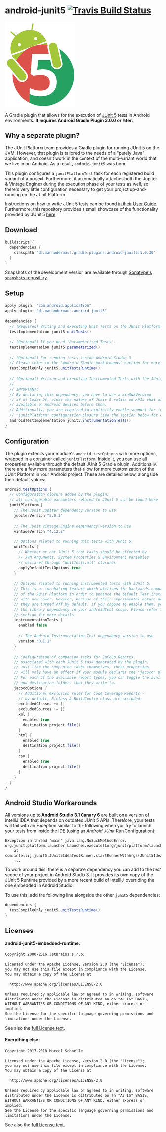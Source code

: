 # android-junit5 [![Travis Build Status](https://travis-ci.org/mannodermaus/android-junit5.svg?branch=master)][travisci]

![Logo](.images/logo.png)

A Gradle plugin that allows for the execution of [JUnit 5][junit5gh] tests in Android environments.
**It requires Android Gradle Plugin 3.0.0 or later.**

## Why a separate plugin?

The JUnit Platform team provides a Gradle plugin for running JUnit 5 on the JVM. However,
that plugin is tailored to the needs of a "purely Java" application, and doesn't work in
the context of the multi-variant world that we live in on Android. As a result, `android-junit5` was born.

This plugin configures a `junitPlatformTest` task for each registered build variant of a project.
Furthermore, it automatically attaches both the Jupiter & Vintage Engines
during the execution phase of your tests as well, so there's very little configuration
necessary to get your project up-and-running on the JUnit Platform.

Instructions on how to write JUnit 5 tests can be found [in their User Guide][junit5ug].
Furthermore, this repository provides a small showcase of the functionality provided by JUnit 5 [here][sampletests].

## Download

```groovy
buildscript {
  dependencies {
    classpath "de.mannodermaus.gradle.plugins:android-junit5:1.0.30"
  }
}
```

Snapshots of the development version are available through [Sonatype's `snapshots` repository][sonatyperepo].

## Setup

```groovy
apply plugin: "com.android.application"
apply plugin: "de.mannodermaus.android-junit5"

dependencies {
  // (Required) Writing and executing Unit Tests on the JUnit Platform.
  testImplementation junit5.unitTests()

  // (Optional) If you need "Parameterized Tests".
  testImplementation junit5.parameterized()
    
  // (Optional) For running tests inside Android Studio 3
  // Please refer to the "Android Studio Workarounds" section for more insight on this.
  testCompileOnly junit5.unitTestsRuntime()

  // (Optional) Writing and executing Instrumented Tests with the JUnit Platform Runner.
  //
  // IMPORTANT:
  // By declaring this dependency, you have to use a minSdkVersion
  // of at least 26, since the nature of JUnit 5 relies on APIs that aren't
  // available on Android devices before then.
  // Additionally, you are required to explicitly enable support for instrumented tests in the
  // "junitPlatform" configuration closure (see the section below for details).
  androidTestImplementation junit5.instrumentationTests()
}
```

## Configuration

The plugin extends your module's `android.testOptions` with more options, wrapped in a container called `junitPlatform`.
Inside it, you can use [all properties available through the default JUnit 5 Gradle plugin][junit5config].
Additionally, there are a few more parameters that allow for more customization of the JUnit Platform
in your Android project. These are detailed below, alongside their default values:

```groovy
android.testOptions {
  // Configuration closure added by the plugin;
  // all configurable parameters related to JUnit 5 can be found here
  junitPlatform {
    // The JUnit Jupiter dependency version to use
    jupiterVersion "5.0.3"

    // The JUnit Vintage Engine dependency version to use
    vintageVersion "4.12.2"

    // Options related to running unit tests with JUnit 5.
    unitTests {
      // Whether or not JUnit 5 test tasks should be affected by
      // JVM Arguments, System Properties & Environment Variables
      // declared through "unitTests.all" closures
      applyDefaultTestOptions true
    }

    // Options related to running instrumented tests with JUnit 5.
    // This is an incubating feature which utilizes the backwards-compatibility
    // of the JUnit Platform in order to enhance the default Test Instrumentation Runner
    // with new power. However, because of their experimental nature and steep minSdkVersion requirement,
    // they are turned off by default. If you choose to enable them, you also have to declare
    // the library dependency in your androidTest scope. Please refer to the "Setup"
    // section for more details.
    instrumentationTests {
      enabled false

      // The Android-Instrumentation-Test dependency version to use
      version "0.1.1"
    }

    // Configuration of companion tasks for JaCoCo Reports,
    // associated with each JUnit 5 task generated by the plugin.
    // Just like the companion tasks themselves, these properties
    // will only have an effect if your module declares the "jacoco" plugin as well.
    // For each of the available report types, you can toggle the availability
    // and destination folders that they write to.
    jacocoOptions {
      // Additional exclusion rules for Code Coverage Reports -
      // by default, R.class & BuildConfig.class are excluded.
      excludedClasses += []
      excludedSources += []
      xml {
        enabled true
        destination project.file()
      }
      html {
        enabled true
        destination project.file()
      }
      csv {
        enabled true
        destination project.file()
      }
    }
  }
}
```

## Android Studio Workarounds

All versions up to **Android Studio 3.1 Canary 6** are built
on a version of IntelliJ IDEA that depends on outdated JUnit 5 APIs.
Therefore, your tests will fail with an Exception similar to the following when you try to
launch your tests from inside the IDE (using an *Android JUnit* Run Configuration):

```
Exception in thread "main" java.lang.NoSuchMethodError: org.junit.platform.launcher.Launcher.execute(Lorg/junit/platform/launcher/LauncherDiscoveryRequest;)V
	at com.intellij.junit5.JUnit5IdeaTestRunner.startRunnerWithArgs(JUnit5IdeaTestRunner.java:42)
	...
```

To work around this, there is a separate dependency you can add to the *test* scope
of your project in Android Studio 3. It provides its own copy of the JUnit 5 Runtime
provided by a more recent build of IntelliJ, overriding the one embedded in Android Studio.

To use this, add the following line alongside the other `junit5` dependencies:

```groovy
dependencies {
  testCompileOnly junit5.unitTestsRuntime()
}
```

## Licenses

#### android-junit5-embedded-runtime:

```
Copyright 2000-2016 JetBrains s.r.o.

Licensed under the Apache License, Version 2.0 (the "License");
you may not use this file except in compliance with the License.
You may obtain a copy of the License at

  http://www.apache.org/licenses/LICENSE-2.0

Unless required by applicable law or agreed to in writing, software
distributed under the License is distributed on an "AS IS" BASIS,
WITHOUT WARRANTIES OR CONDITIONS OF ANY KIND, either express or implied.
See the License for the specific language governing permissions and
limitations under the License.
```

See also the [full License text](android-junit5-embedded-runtime/LICENSE).

#### Everything else:

```
Copyright 2017-2018 Marcel Schnelle

Licensed under the Apache License, Version 2.0 (the "License");
you may not use this file except in compliance with the License.
You may obtain a copy of the License at

  http://www.apache.org/licenses/LICENSE-2.0

Unless required by applicable law or agreed to in writing, software
distributed under the License is distributed on an "AS IS" BASIS,
WITHOUT WARRANTIES OR CONDITIONS OF ANY KIND, either express or implied.
See the License for the specific language governing permissions and
limitations under the License.
```

See also the [full License text](LICENSE).



 [junit5gh]: https://github.com/junit-team/junit5
 [junit5ug]: https://junit.org/junit5/docs/current/user-guide
 [junit5config]: http://junit.org/junit5/docs/current/user-guide/#running-tests-build-gradle-junit-configure
 [travisci]: https://travis-ci.org/mannodermaus/android-junit5
 [as2issue]: https://github.com/mannodermaus/android-junit5/issues/19
 [jacoco]: http://www.eclemma.org/jacoco
 [sonatyperepo]: https://oss.sonatype.org/content/repositories/snapshots/de/mannodermaus/gradle/plugins
 [sampletests]: sample/src/test
